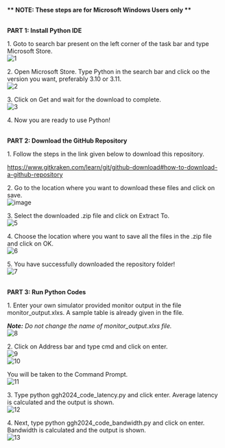 ﻿**\*\* NOTE: These steps are for Microsoft Windows Users only \*\***

<br />**PART 1: Install Python IDE** 

1\. Goto to search bar present on the left corner of the task bar and type Microsoft Store.
<br />![1](https://github.com/sree-lekha-7/GGH_2023/assets/138370659/0419b8aa-b034-4b31-8645-2579a9377ae2)

2\. Open Microsoft Store. Type Python in the search bar and click oo the version you want, preferably 3.10 or 3.11.
<br />![2](https://github.com/sree-lekha-7/GGH_2023/assets/138370659/a4505bd9-39bf-45fa-862b-fc9779ae7fe3)

3\. Click on Get and wait for the download to complete.
<br />![3](https://github.com/sree-lekha-7/GGH_2023/assets/138370659/5ad3c17c-68d0-4158-9499-af3742195305)

4\. Now you are ready to use Python!

<br />**PART 2: Download the GitHub Repository**

1\. Follow the steps in the link given below to download this repository.

<https://www.gitkraken.com/learn/git/github-download#how-to-download-a-github-repository> 

2\. Go to the location where you want to download these files and click on save.
<br />![image](https://github.com/sree-lekha-7/GGH_2024/assets/138370659/a57b61c7-7877-404f-ae48-0a8f69791b4c)


3\. Select the downloaded .zip file and click on Extract To.
<br />![5](https://github.com/sree-lekha-7/GGH_2023/assets/138370659/b3c10f82-31d8-44a0-84ac-d5566a8a120b)

4\. Choose the location where you want to save all the files in the .zip file and click on OK.
<br />![6](https://github.com/sree-lekha-7/GGH_2023/assets/138370659/48668658-e153-4cf4-a55a-081f0b8b797b)

5\. You have successfully downloaded the repository folder!
<br />![7](https://github.com/sree-lekha-7/GGH_2023/assets/138370659/74596743-7ce8-4c25-b6a2-2fefa7a5b406)

<br />**PART 3: Run Python Codes**

1\. Enter your own simulator provided monitor output in the file monitor\_output.xlxs. A sample table is already given in the file. 

***Note:** Do not change the name of monitor\_output.xlxs file.*
<br />![8](https://github.com/sree-lekha-7/GGH_2023/assets/138370659/c8a7ef8c-c628-44e4-85aa-3b883709da19)

2\. Click on Address bar and type cmd and click on enter.
<br />![9](https://github.com/sree-lekha-7/GGH_2023/assets/138370659/6fad9ba5-cc64-4ddd-acdd-7339006a6f83)
<br />![10](https://github.com/sree-lekha-7/GGH_2023/assets/138370659/9051f728-3ef0-4908-9dcc-72d66a1f7ed2)

You will be taken to the Command Prompt.
<br />![11](https://github.com/sree-lekha-7/GGH_2023/assets/138370659/c1cb2d02-783f-4cca-b016-8c059814522d)

3\. Type python ggh2024_code_latency.py and click enter. Average latency is calculated and the output is shown.
<br />![12](https://github.com/sree-lekha-7/GGH_2023/assets/138370659/3e442b17-5ae8-4aea-918a-ff38ee894edb)

4\. Next, type python ggh2024_code_bandwidth.py and click on enter. Bandwidth is calculated and the output is shown.
<br />![13](https://github.com/sree-lekha-7/GGH_2023/assets/138370659/31ef2fe6-1279-4caf-9fc9-c455051d2271)


